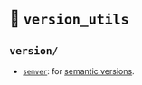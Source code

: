 # 📄 `version_utils`

## `version/`

* [`semver`]: for [semantic versions].

[semantic versions]: https://semver.org
[`semver`]: version/semver.md
